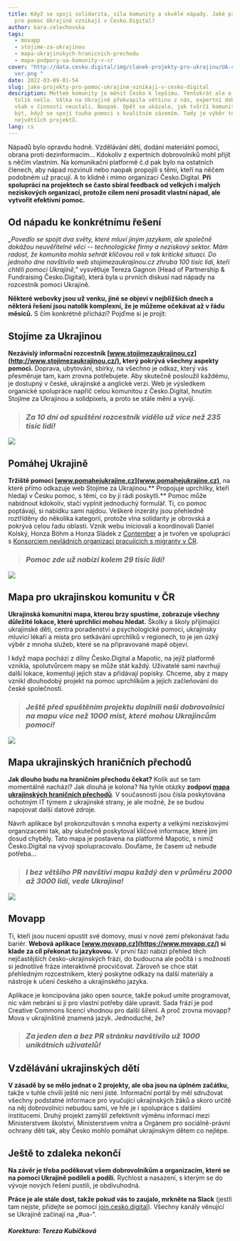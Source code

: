 ```yaml
---
title: Když se spojí solidarita, síla komunity a skvělé nápady. Jaké projekty
  pro pomoc Ukrajině vznikají v Česko.Digital?
author: bara.celechovska
tags:
  - movapp
  - stojime-za-ukrajinou
  - mapa-ukrajinskych-hranicnich-prechodu
  - mapa-podpory-ua-komunity-v-cr
cover: "http://data.cesko.digital/img/clanek-projekty-pro-ukrajinu/UA-clanek-co\
  ver.png "
date: 2022-03-09-01-54
slug: jake-projekty-pro-pomoc-ukrajine-vznikaji-v-cesko-digital
description: Mottem komunity je měnit Česko k lepšímu. Tentokrát ale o Česko
  tolik nešlo. Válka na Ukrajině překvapila většinu z nás, expertní dobrovolníci
  však v činnosti neustali. Naopak. Opět se ukázalo, jak tvůrčí komunita dokáže
  být, když se spojí touha pomoci s kvalitním zázemím. Tady je výběr těch
  největších projektů.
lang: cs
---
```

Nápadů bylo opravdu hodně. Vzdělávání dětí, dodání materiální pomoci, obrana proti dezinformacím... Kdokoliv z expertních dobrovolníků mohl přijít s něčím vlastním.  Na komunikační platformě č.d pak bylo na ostatních členech, aby nápad rozvinuli nebo naopak propojili s těmi, kteří na něčem podobném už pracují. A to klidně i mimo organizaci Česko.Digital. **Při spolupráci na projektech se často sbíral feedback od velkých i malých neziskových organizací, protože cílem není prosadit vlastní nápad, ale vytvořit efektivní pomoc.** 

## Od nápadu ke konkrétnímu řešení

*„Povedlo se spojit dva světy, které mluví jiným jazykem, ale společně dokážou neuvěřitelné věci -- technologické firmy a neziskový sektor. Mám radost, že komunita mohla sehrát klíčovou roli v tak kritické situaci. Do jednoho dne navštívilo web stojimezaukrajinou.cz zhruba 100 tisíc lidí, kteří chtěli pomoci Ukrajině,"* vysvětluje Tereza Gagnon (Head of Partnership & Fundraising Česko.Digital), která byla u prvních diskusí nad nápady na rozcestník pomoci Ukrajině.

**Některé webovky jsou už venku, jiné se objeví v nejbližších dnech a některá řešení jsou natolik komplexní, že je můžeme očekávat až v řádu měsíců.** S čím konkrétně přichází? Pojďme si je projít:

## Stojíme za Ukrajinou

**Nezávislý informační rozcestník [www.stojimezaukrajinou.cz](http://www.stojimezaukrajinou.cz/), který pokrývá všechny aspekty pomoci.** Doprava, ubytování, sbírky, na všechno je odkaz, který vás přesměruje tam, kam zrovna potřebujete. Aby skutečně posloužil každému, je dostupný v české, ukrajinské a anglické verzi. Web je výsledkem organické spolupráce napříč celou komunitou z Česko.Digital, hnutím Stojíme za Ukrajinou a solidpixels, a proto se stále mění a vyvíjí.

> ### *Za 10 dní od spuštění rozcestník vidělo už více než 235 tisíc lidí!*

![](https://data.cesko.digital/img/clanek-projekty-pro-ukrajinu/clanek-UA1.png)

## Pomáhej Ukrajině

**Tržiště pomoci [www.pomahejukrajine.cz](www.pomahejukrajine.cz)**, na které přímo odkazuje web Stojíme za Ukrajinou.\*\* Propojuje uprchlíky, kteří hledají v Česku pomoc, s těmi, co by ji rádi poskytli.\*\* Pomoc může nabídnout kdokoliv, stačí vyplnit jednoduchý formulář. Ti, co pomoc poptávají, si nabídku sami najdou. Veškeré inzeráty jsou přehledně roztříděny do několika kategorií, protože vlna solidarity je obrovská a pokrývá celou řadu oblastí. Vznik webu iniciovali a koordinovali Daniel Kolský, Honza Böhm a Honza Sládek z [Contember](https://www.contember.com/) a je tvořen ve spolupráci s [Konsorciem nevládních organizací pracujících s migranty v ČR](https://migracnikonsorcium.cz/cs/).

> ### *Pomoc zde už nabízí kolem 29 tisíc lidí!*

![](https://data.cesko.digital/img/clanek-projekty-pro-ukrajinu/clanek-UA3.png)

## Mapa pro ukrajinskou komunitu v ČR

**Ukrajinská komunitní mapa, kterou brzy spustíme, zobrazuje všechny důležité lokace, které uprchlíci mohou hledat.** Školky a školy přijímající ukrajinské děti, centra poradenství a psychologické pomoci, ukrajinsky mluvící lékaři a místa pro setkávání uprchlíků v regionech, to je jen úzký výběr z mnoha služeb, které se na připravované mapě objeví.

I když mapa pochází z dílny Česko.Digital a Mapotic, na jejíž platformě vznikla, spolutvůrcem mapy se může stát každý. Uživatelé sami navrhují další lokace, komentují jejich stav a přidávají popisky. Chceme, aby z mapy vznikl dlouhodobý projekt na pomoc uprchlíkům a jejich začleňování do české společnosti.

> ### *Ještě před spuštěním projektu doplnili naši dobrovolníci na mapu více než 1000 míst, které mohou Ukrajincům pomoci!*

![](https://data.cesko.digital/img/clanek-projekty-pro-ukrajinu/clanek-UA2.png)

## Mapa ukrajinských hraničních přechodů

**Jak dlouho budu na hraničním přechodu čekat?** Kolik aut se tam momentálně nachází? Jak dlouhá je kolona? Na tyhle otázky **zodpoví [mapa ukrajinských hraničních přechodů](https://www.mapotic.com/ukraine-border-crossings)**. V současnosti jsou čísla poskytována ochotným IT týmem z ukrajinské strany, je ale možné, že se budou napojovat další datové zdroje.

Návrh aplikace byl prokonzultován s mnoha experty a velkými neziskovými organizacemi tak, aby skutečně poskytoval klíčové informace, které jim dosud chyběly. Tato mapa je postavena na platformě Mapotic, s nimiž Česko.Digital na vývoji spolupracovalo. Doufáme, že časem už nebude potřeba...

> ### *I bez většího PR navštíví mapu každý den v průměru 2000 až 3000 lidí, vede Ukrajina!*

![](https://data.cesko.digital/img/clanek-projekty-pro-ukrajinu/clanek-UA4.png)

## Movapp

Ti, kteří jsou nuceni opustit své domovy, musí v nové zemi překonávat řadu bariér. **Webová aplikace [www.movapp.cz](https://www.movapp.cz/) si klade za cíl překonat tu jazykovou.** V první fázi nabízí přehled těch nejčastějších česko-ukrajinských frází, do budoucna ale počítá i s možností si jednotlivé fráze interaktivně procvičovat. Zároveň se chce stát přehledným rozcestníkem, který poskytne odkazy na další materiály a nástroje k učení českého a ukrajinského jazyka.

Aplikace je koncipována jako open source, takže pokud umíte programovat, nic vám nebrání si ji pro vlastní potřeby dále upravit. Sada frází je pod Creative Commons licencí vhodnou pro další šíření. A proč zrovna movapp? Mova v ukrajinštině znamená jazyk. Jednoduché, že?

> ### *Za jeden den a bez PR stránku navštívilo už 1000 unikátních uživatelů!*

## Vzdělávání ukrajinských dětí

**V zásadě by se mělo jednat o 2 projekty, ale oba jsou na úplném začátku,** takže v tuhle chvíli ještě nic není jisté. Informační portál by měl sdružovat všechny podstatné informace pro vyučující ukrajinských žáků a skoro určitě na něj dobrovolníci nebudou sami, ve hře je i spolupráce s dalšími institucemi. Druhý projekt zamýšlí zefektivnit výměnu informací mezi Ministerstvem školství, Ministerstvem vnitra a Orgánem pro sociálně-právní ochrany dětí tak, aby Česko mohlo pomáhat ukrajinským dětem co nejlépe.

## Ještě to zdaleka nekončí

**Na závěr je třeba poděkovat všem dobrovolníkům a organizacím, které se na pomoci Ukrajině podíleli a podílí.** Rychlost a nasazení, s kterým se do vývoje nových řešení pustili, je obdivuhodná.

**Práce je ale stále dost, takže pokud vás to zaujalo, mrkněte na Slack** (jestli tam nejste, přidejte se pomocí [join.cesko.digital](http://www.join.cesko.digital/)). Všechny kanály věnující se Ukrajině začínají na „#ua-".

#### *Korektura: Tereza Kubíčková*